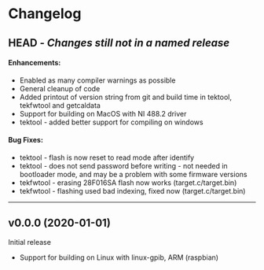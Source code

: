 # Changelog

## HEAD - *Changes still not in a named release*

#### Enhancements:
- Enabled as many compiler warnings as possible
- General cleanup of code
- Added printout of version string from git and build time in tektool, tekfwtool and getcaldata
- Support for building on MacOS with NI 488.2 driver
- tektool - added better support for compiling on windows

#### Bug Fixes:
- tektool - flash is now reset to read mode after identify
- tektool - does not send password before writing - not needed in bootloader mode, and may be a problem with some firmware versions
- tekfwtool - erasing 28F016SA flash now works (target.c/target.bin)
- tekfwtool - flashing used bad indexing, fixed now (target.c/target.bin)

---

## v0.0.0 (2020-01-01)

Initial release
- Support for building on Linux with linux-gpib, ARM (raspbian)
